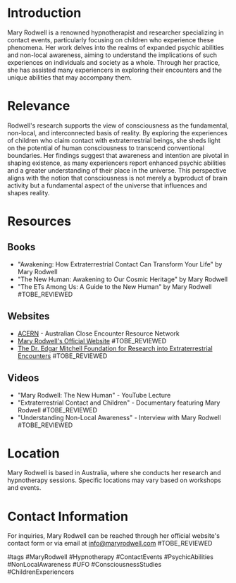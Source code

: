 # Introduction
Mary Rodwell is a renowned hypnotherapist and researcher specializing in contact events, particularly focusing on children who experience these phenomena. Her work delves into the realms of expanded psychic abilities and non-local awareness, aiming to understand the implications of such experiences on individuals and society as a whole. Through her practice, she has assisted many experiencers in exploring their encounters and the unique abilities that may accompany them.

# Relevance
Rodwell's research supports the view of consciousness as the fundamental, non-local, and interconnected basis of reality. By exploring the experiences of children who claim contact with extraterrestrial beings, she sheds light on the potential of human consciousness to transcend conventional boundaries. Her findings suggest that awareness and intention are pivotal in shaping existence, as many experiencers report enhanced psychic abilities and a greater understanding of their place in the universe. This perspective aligns with the notion that consciousness is not merely a byproduct of brain activity but a fundamental aspect of the universe that influences and shapes reality.

# Resources
## Books
- "Awakening: How Extraterrestrial Contact Can Transform Your Life" by Mary Rodwell
- "The New Human: Awakening to Our Cosmic Heritage" by Mary Rodwell
- "The ETs Among Us: A Guide to the New Human" by Mary Rodwell #TOBE_REVIEWED

## Websites
- [ACERN](https://www.acern.com.au) - Australian Close Encounter Resource Network
- [Mary Rodwell's Official Website](https://www.maryrodwell.com) #TOBE_REVIEWED
- [The Dr. Edgar Mitchell Foundation for Research into Extraterrestrial Encounters](https://experiencer.org) #TOBE_REVIEWED

## Videos
- "Mary Rodwell: The New Human" - YouTube Lecture
- "Extraterrestrial Contact and Children" - Documentary featuring Mary Rodwell #TOBE_REVIEWED
- "Understanding Non-Local Awareness" - Interview with Mary Rodwell #TOBE_REVIEWED

# Location
Mary Rodwell is based in Australia, where she conducts her research and hypnotherapy sessions. Specific locations may vary based on workshops and events.

# Contact Information
For inquiries, Mary Rodwell can be reached through her official website's contact form or via email at info@maryrodwell.com #TOBE_REVIEWED

#tags 
#MaryRodwell #Hypnotherapy #ContactEvents #PsychicAbilities #NonLocalAwareness #UFO #ConsciousnessStudies #ChildrenExperiencers
